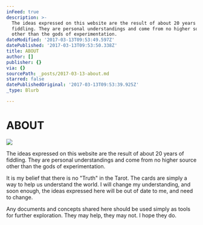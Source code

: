 ```yaml
---
inFeed: true
description: >-
  The ideas expressed on this website are the result of about 20 years of
  fiddling. They are personal understandings and come from no higher source
  other than the gods of experimentation. 
dateModified: '2017-03-13T09:53:49.597Z'
datePublished: '2017-03-13T09:53:50.338Z'
title: ABOUT
author: []
publisher: {}
via: {}
sourcePath: _posts/2017-03-13-about.md
starred: false
datePublishedOriginal: '2017-03-13T09:53:39.925Z'
_type: Blurb

---
```

# ABOUT
![](https://the-grid-user-content.s3-us-west-2.amazonaws.com/b5b72243-74b7-4e57-8e66-d9f0ed4a3996.png)

The ideas expressed on this website are the result of about 20 years of fiddling. They are personal understandings and come from no higher source other than the gods of experimentation. 

It is my belief that there is no "Truth" in the Tarot. The cards are simply a way to help us understand the world. I will change my understanding, and soon enough, the ideas expressed here will be out of date to me, and need to change. 

Any documents and concepts shared here should be used simply as tools for further exploration. They may help, they may not. I hope they do.
